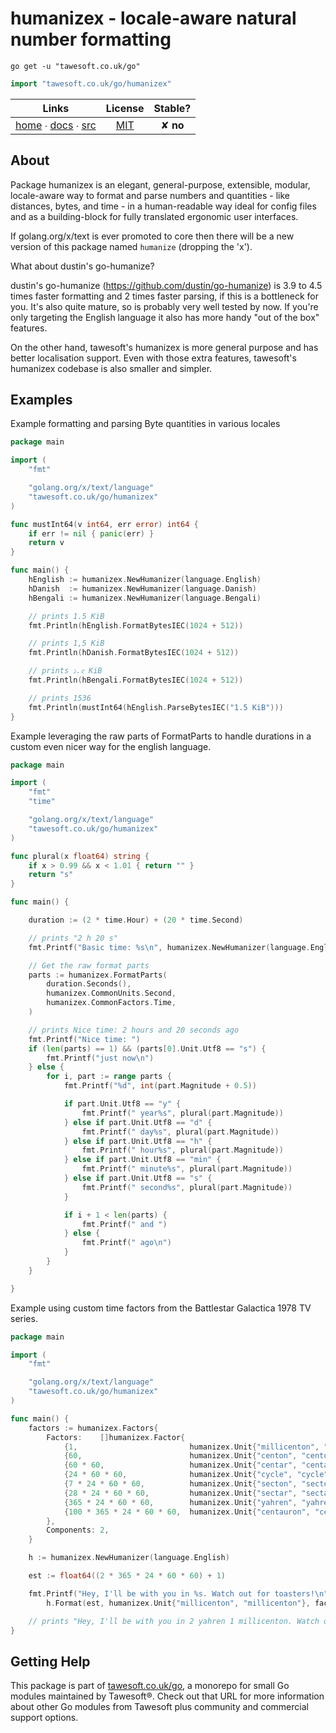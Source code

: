 # humanizex - locale-aware natural number formatting

```shell script
go get -u "tawesoft.co.uk/go"
```

```go
import "tawesoft.co.uk/go/humanizex"
```

|  Links  | License | Stable? |
|:-------:|:-------:|:-------:|
| [home][home_humanizex] ∙ [docs][docs_humanizex] ∙ [src][src_humanizex] | [MIT][copy_humanizex] | ✘ **no** |

[home_humanizex]: https://tawesoft.co.uk/go/humanizex
[src_humanizex]:  https://github.com/tawesoft/go/tree/master/humanizex
[docs_humanizex]: https://www.tawesoft.co.uk/go/doc/humanizex
[copy_humanizex]: https://github.com/tawesoft/go/tree/master/humanizex/LICENSE.txt

## About

Package humanizex is an elegant, general-purpose, extensible, modular,
locale-aware way to format and parse numbers and quantities - like distances,
bytes, and time - in a human-readable way ideal for config files and as a
building-block for fully translated ergonomic user interfaces.

If golang.org/x/text is ever promoted to core then there will be a new version
of this package named `humanize` (dropping the 'x').

What about dustin's go-humanize?

dustin's go-humanize (https://github.com/dustin/go-humanize) is 3.9 to 4.5
times faster formatting and 2 times faster parsing, if this is a bottleneck for
you. It's also quite mature, so is probably very well tested by now. If you're
only targeting the English language it also has more handy "out of the box"
features.

On the other hand, tawesoft's humanizex is more general purpose and has better
localisation support. Even with those extra features, tawesoft's humanizex
codebase is also smaller and simpler.


## Examples


Example formatting and parsing Byte quantities in various locales
```go
package main

import (
    "fmt"

    "golang.org/x/text/language"
    "tawesoft.co.uk/go/humanizex"
)

func mustInt64(v int64, err error) int64 {
    if err != nil { panic(err) }
    return v
}

func main() {
    hEnglish := humanizex.NewHumanizer(language.English)
    hDanish  := humanizex.NewHumanizer(language.Danish)
    hBengali := humanizex.NewHumanizer(language.Bengali)

    // prints 1.5 KiB
    fmt.Println(hEnglish.FormatBytesIEC(1024 + 512))

    // prints 1,5 KiB
    fmt.Println(hDanish.FormatBytesIEC(1024 + 512))

    // prints ১.৫ KiB
    fmt.Println(hBengali.FormatBytesIEC(1024 + 512))

    // prints 1536
    fmt.Println(mustInt64(hEnglish.ParseBytesIEC("1.5 KiB")))
}
```
Example leveraging the raw parts of FormatParts to handle durations in a
custom even nicer way for the english language.
```go
package main

import (
    "fmt"
    "time"

    "golang.org/x/text/language"
    "tawesoft.co.uk/go/humanizex"
)

func plural(x float64) string {
    if x > 0.99 && x < 1.01 { return "" }
    return "s"
}

func main() {

    duration := (2 * time.Hour) + (20 * time.Second)

    // prints "2 h 20 s"
    fmt.Printf("Basic time: %s\n", humanizex.NewHumanizer(language.English).FormatDuration(duration))

    // Get the raw format parts
    parts := humanizex.FormatParts(
        duration.Seconds(),
        humanizex.CommonUnits.Second,
        humanizex.CommonFactors.Time,
    )

    // prints Nice time: 2 hours and 20 seconds ago
    fmt.Printf("Nice time: ")
    if (len(parts) == 1) && (parts[0].Unit.Utf8 == "s") {
        fmt.Printf("just now\n")
    } else {
        for i, part := range parts {
            fmt.Printf("%d", int(part.Magnitude + 0.5))

            if part.Unit.Utf8 == "y" {
                fmt.Printf(" year%s", plural(part.Magnitude))
            } else if part.Unit.Utf8 == "d" {
                fmt.Printf(" day%s", plural(part.Magnitude))
            } else if part.Unit.Utf8 == "h" {
                fmt.Printf(" hour%s", plural(part.Magnitude))
            } else if part.Unit.Utf8 == "min" {
                fmt.Printf(" minute%s", plural(part.Magnitude))
            } else if part.Unit.Utf8 == "s" {
                fmt.Printf(" second%s", plural(part.Magnitude))
            }

            if i + 1 < len(parts) {
                fmt.Printf(" and ")
            } else {
                fmt.Printf(" ago\n")
            }
        }
    }

}
```
Example using custom time factors from the Battlestar Galactica 1978 TV
series.
```go
package main

import (
    "fmt"

    "golang.org/x/text/language"
    "tawesoft.co.uk/go/humanizex"
)

func main() {
    factors := humanizex.Factors{
        Factors:    []humanizex.Factor{
            {1,                         humanizex.Unit{"millicenton", "millicenton"}, humanizex.FactorModeReplace},
            {60,                        humanizex.Unit{"centon", "centon"}, humanizex.FactorModeReplace},
            {60 * 60,                   humanizex.Unit{"centar", "centar"}, humanizex.FactorModeReplace},
            {24 * 60 * 60,              humanizex.Unit{"cycle", "cycle"}, humanizex.FactorModeReplace},
            {7 * 24 * 60 * 60,          humanizex.Unit{"secton", "secton"}, humanizex.FactorModeReplace},
            {28 * 24 * 60 * 60,         humanizex.Unit{"sectar", "sectar"}, humanizex.FactorModeReplace},
            {365 * 24 * 60 * 60,        humanizex.Unit{"yahren", "yahren"}, humanizex.FactorModeReplace},
            {100 * 365 * 24 * 60 * 60,  humanizex.Unit{"centauron", "centauron"}, humanizex.FactorModeReplace},
        },
        Components: 2,
    }

    h := humanizex.NewHumanizer(language.English)

    est := float64((2 * 365 * 24 * 60 * 60) + 1)

    fmt.Printf("Hey, I'll be with you in %s. Watch out for toasters!\n",
        h.Format(est, humanizex.Unit{"millicenton", "millicenton"}, factors).Utf8)

    // prints "Hey, I'll be with you in 2 yahren 1 millicenton. Watch out for toasters!"
}
```

## Getting Help

This package is part of [tawesoft.co.uk/go](https://www.tawesoft.co.uk/go),
a monorepo for small Go modules maintained by Tawesoft®.
Check out that URL for more information about other Go modules from
Tawesoft plus community and commercial support options.